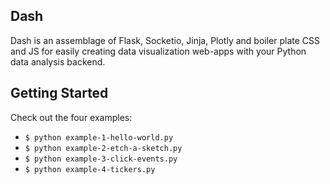 ## Dash
Dash is an assemblage of Flask, Socketio, Jinja, Plotly and boiler plate CSS and JS for easily creating data visualization web-apps with your Python data analysis backend.

## Getting Started
Check out the four examples:
- `$ python example-1-hello-world.py`
- `$ python example-2-etch-a-sketch.py`
- `$ python example-3-click-events.py`
- `$ python example-4-tickers.py`
